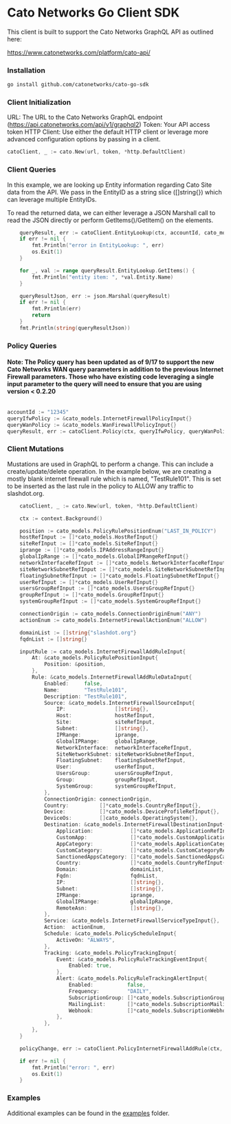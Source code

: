 # Cato Networks Go Client SDK

This client is built to support the Cato Networks GraphQL API as outlined here:

https://www.catonetworks.com/platform/cato-api/

### Installation

```bash
go install github.com/catonetworks/cato-go-sdk
```

### Client Initialization
URL: The URL to the Cato Networks GraphQL endpoint (https://api.catonetworks.com/api/v1/graphql2)
Token: Your API access token
HTTP Client: Use either the default HTTP client or leverage more advanced configuration options by passing in a client.

```go
catoClient, _ := cato.New(url, token, *http.DefaultClient)
```

### Client Queries
In this example, we are looking up Entity information regarding Cato Site data from the API. We pass in the EntityID as a string slice ([]string{}) which can leverage multiple EntityIDs.

To read the returned data, we can either leverage a JSON Marshall call to read the JSON directly or perform GetItems()/GetItem() on the elements.

```go
	queryResult, err := catoClient.EntityLookup(ctx, accountId, cato_models.EntityType("site"), nil, nil, nil, nil, entityIds, nil, nil, nil)
	if err != nil {
		fmt.Println("error in EntityLookup: ", err)
		os.Exit(1)
	}

	for _, val := range queryResult.EntityLookup.GetItems() {
		fmt.Println("entity item: ", *val.Entity.Name)
	}

	queryResultJson, err := json.Marshal(queryResult)
	if err != nil {
		fmt.Println(err)
		return
	}
	fmt.Println(string(queryResultJson))

```

### Policy Queries
#### Note:  The Policy query has been updated as of 9/17 to support the new Cato Networks WAN query parameters in addition to the previous Internet Firewall parameters. Those who have existing code leveraging a single input parameter to the query will need to ensure that you are using version < 0.2.20

```go

accountId := "12345"
queryIfwPolicy := &cato_models.InternetFirewallPolicyInput{}
queryWanPolicy := &cato_models.WanFirewallPolicyInput{}
queryResult, err := catoClient.Policy(ctx, queryIfwPolicy, queryWanPolicy, accountId)

```

### Client Mutations
Mustations are used in GraphQL to perform a change. This can include a create/update/delete operation. In the example below, we are creating a mostly blank internet firewall rule which is named, "TestRule101". This is set to be inserted as the last rule in the policy to ALLOW any traffic to slashdot.org.

```go
	catoClient, _ := cato.New(url, token, *http.DefaultClient)

	ctx := context.Background()

	position := cato_models.PolicyRulePositionEnum("LAST_IN_POLICY")
	hostRefInput := []*cato_models.HostRefInput{}
	siteRefInput := []*cato_models.SiteRefInput{}
	iprange := []*cato_models.IPAddressRangeInput{}
	globalIpRange := []*cato_models.GlobalIPRangeRefInput{}
	networkInterfaceRefInput := []*cato_models.NetworkInterfaceRefInput{}
	siteNetworkSubnetRefInput := []*cato_models.SiteNetworkSubnetRefInput{}
	floatingSubnetRefInput := []*cato_models.FloatingSubnetRefInput{}
	userRefInput := []*cato_models.UserRefInput{}
	usersGroupRefInput := []*cato_models.UsersGroupRefInput{}
	groupRefInput := []*cato_models.GroupRefInput{}
	systemGroupRefInput := []*cato_models.SystemGroupRefInput{}

	connectionOrigin := cato_models.ConnectionOriginEnum("ANY")
	actionEnum := cato_models.InternetFirewallActionEnum("ALLOW")

	domainList := []string{"slashdot.org"}
	fqdnList := []string{}

	inputRule := cato_models.InternetFirewallAddRuleInput{
		At: &cato_models.PolicyRulePositionInput{
			Position: &position,
		},
		Rule: &cato_models.InternetFirewallAddRuleDataInput{
			Enabled:     false,
			Name:        "TestRule101",
			Description: "TestRule101",
			Source: &cato_models.InternetFirewallSourceInput{
				IP:                []string{},
				Host:              hostRefInput,
				Site:              siteRefInput,
				Subnet:            []string{},
				IPRange:           iprange,
				GlobalIPRange:     globalIpRange,
				NetworkInterface:  networkInterfaceRefInput,
				SiteNetworkSubnet: siteNetworkSubnetRefInput,
				FloatingSubnet:    floatingSubnetRefInput,
				User:              userRefInput,
				UsersGroup:        usersGroupRefInput,
				Group:             groupRefInput,
				SystemGroup:       systemGroupRefInput,
			},
			ConnectionOrigin: connectionOrigin,
			Country:          []*cato_models.CountryRefInput{},
			Device:           []*cato_models.DeviceProfileRefInput{},
			DeviceOs:         []cato_models.OperatingSystem{},
			Destination: &cato_models.InternetFirewallDestinationInput{
				Application:            []*cato_models.ApplicationRefInput{},
				CustomApp:              []*cato_models.CustomApplicationRefInput{},
				AppCategory:            []*cato_models.ApplicationCategoryRefInput{},
				CustomCategory:         []*cato_models.CustomCategoryRefInput{},
				SanctionedAppsCategory: []*cato_models.SanctionedAppsCategoryRefInput{},
				Country:                []*cato_models.CountryRefInput{},
				Domain:                 domainList,
				Fqdn:                   fqdnList,
				IP:                     []string{},
				Subnet:                 []string{},
				IPRange:                iprange,
				GlobalIPRange:          globalIpRange,
				RemoteAsn:              []string{},
			},
			Service: &cato_models.InternetFirewallServiceTypeInput{},
			Action:  actionEnum,
			Schedule: &cato_models.PolicyScheduleInput{
				ActiveOn: "ALWAYS",
			},
			Tracking: &cato_models.PolicyTrackingInput{
				Event: &cato_models.PolicyRuleTrackingEventInput{
					Enabled: true,
				},
				Alert: &cato_models.PolicyRuleTrackingAlertInput{
					Enabled:           false,
					Frequency:         "DAILY",
					SubscriptionGroup: []*cato_models.SubscriptionGroupRefInput{},
					MailingList:       []*cato_models.SubscriptionMailingListRefInput{},
					Webhook:           []*cato_models.SubscriptionWebhookRefInput{},
				},
			},
		},
	}

	policyChange, err := catoClient.PolicyInternetFirewallAddRule(ctx, inputRule, accountId)

	if err != nil {
		fmt.Println("error: ", err)
		os.Exit(1)
	}
```

### Examples

Additional examples can be found in the [examples](examples/) folder.